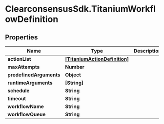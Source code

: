 # ClearconsensusSdk.TitaniumWorkflowDefinition

## Properties

Name | Type | Description | Notes
------------ | ------------- | ------------- | -------------
**actionList** | [**[TitaniumActionDefinition]**](TitaniumActionDefinition.md) |  | [optional] 
**maxAttempts** | **Number** |  | [optional] 
**predefinedArguments** | **Object** |  | [optional] 
**runtimeArguments** | **[String]** |  | [optional] 
**schedule** | **String** |  | [optional] 
**timeout** | **String** |  | [optional] 
**workflowName** | **String** |  | [optional] 
**workflowQueue** | **String** |  | [optional] 


